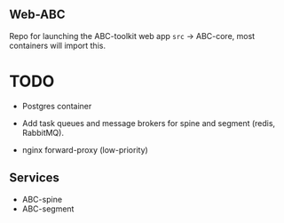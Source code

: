 ## Web-ABC

Repo for launching the ABC-toolkit web app
`src` -> ABC-core, most containers will import this.
 
# TODO
- Postgres container


- Add task queues and message brokers for spine and segment (redis, RabbitMQ).
- nginx forward-proxy (low-priority)



## Services
- ABC-spine 
- ABC-segment